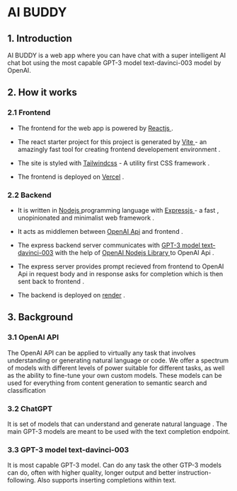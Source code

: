# AI BUDDY

## 1. Introduction

AI BUDDY is a web app where you can have chat with a super intelligent AI chat bot using the most capable GPT-3 model text-davinci-003 model by OpenAI.

## 2. How it works

### 2.1 Frontend

- The frontend for the web app is powered by [ Reactjs ](https://reactjs.org/).
- The react starter project for this project is generated by [ Vite ](https://vitejs.dev/) - an amazingly fast tool for creating frontend developement environment .

- The site is styled with [Tailwindcss](https://tailwindcss.com/) - A utility first CSS framework .
- The frontend is deployed on [Vercel](https://vercel.com/dashboard) .
### 2.2 Backend

- It is written in [ Nodejs ](https://nodejs.org/en/) programming language with [ Expressjs ](https://expressjs.com/) - a fast , unopinionated and minimalist web framework .
- It acts as middlemen between [OpenAI Api](https://openai.com/api/) and frontend .
- The express backend server communicates with [GPT-3 model text-davinci-003](https://beta.openai.com/docs/models/gpt-3)
  with the help of [OpenAI Nodejs Library ](https://www.npmjs.com/package/openai) to OpenAI Api .

- The express server provides prompt recieved from frontend to OpenAI Api in request body and in response asks for completion which is then sent back to frontend .

- The backend is deployed on [render](https://render.com/) .

## 3. Background

### 3.1 OpenAI API

The OpenAI API can be applied to virtually any task that involves understanding or generating natural language or code. We offer a spectrum of models with different levels of power suitable for different tasks, as well as the ability to fine-tune your own custom models. These models can be used for everything from content generation to semantic search and classification

### 3.2 ChatGPT

It is set of models that can understand and generate natural language . The main GPT-3 models are meant to be used with the text completion endpoint.

### 3.3 GPT-3 model text-davinci-003

It is most capable GPT-3 model. Can do any task the other GTP-3 models can do, often with higher quality, longer output and better instruction-following. Also supports inserting completions within text.
